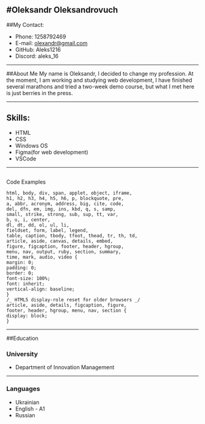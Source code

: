 ## #Oleksandr Oleksandrovuch

##My Contact:

- Phone: 1258792469
- E-mail: olexandr@gmail.com
- GitHub: Aleks1216
- Discord: aleks_16

---

##About Me
My name is Oleksandr, I decided to change my profession. At the moment, I am working and studying web development, I have finished several marathons and tried a two-week demo course, but what I met here is just berries in the press.

---

## Skills:

- HTML
- CSS
- Windows OS
- Figma(for web development)
- VSCode

---

##

Code Examples

```
html, body, div, span, applet, object, iframe,
h1, h2, h3, h4, h5, h6, p, blockquote, pre,
a, abbr, acronym, address, big, cite, code,
del, dfn, em, img, ins, kbd, q, s, samp,
small, strike, strong, sub, sup, tt, var,
b, u, i, center,
dl, dt, dd, ol, ul, li,
fieldset, form, label, legend,
table, caption, tbody, tfoot, thead, tr, th, td,
article, aside, canvas, details, embed,
figure, figcaption, footer, header, hgroup,
menu, nav, output, ruby, section, summary,
time, mark, audio, video {
margin: 0;
padding: 0;
border: 0;
font-size: 100%;
font: inherit;
vertical-align: baseline;
}
/_ HTML5 display-role reset for older browsers _/
article, aside, details, figcaption, figure,
footer, header, hgroup, menu, nav, section {
display: block;
}
```

---

##Education

### University

- Department of Innovation Management

---

### Languages

- Ukrainian
- English - A1
- Russian
